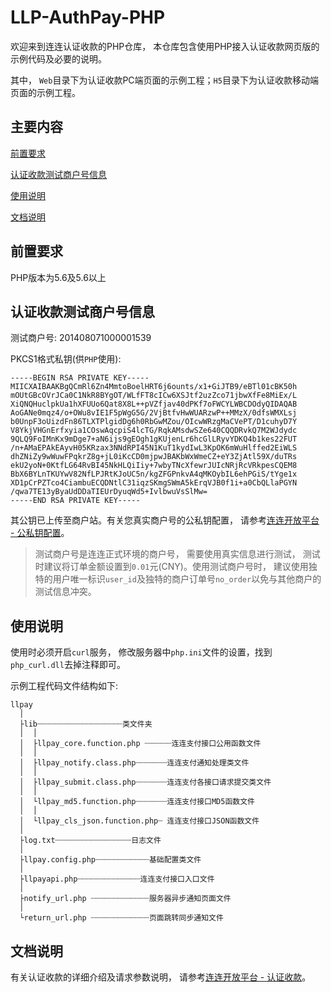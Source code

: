 # LLP-AuthPay-PHP

欢迎来到连连认证收款的PHP仓库， 本仓库包含使用PHP接入认证收款网页版的示例代码及必要的说明。

其中， ```Web```目录下为认证收款PC端页面的示例工程；```H5```目录下为认证收款移动端页面的示例工程。

## 主要内容

[前置要求](#前置要求)

[认证收款测试商户号信息](#认证收款测试商户号信息)

[使用说明](#使用说明)

[文档说明](#文档说明)

## 前置要求

PHP版本为5.6及5.6以上

## 认证收款测试商户号信息

测试商户号: 201408071000001539

PKCS1格式私钥(供```PHP```使用): 

```text
-----BEGIN RSA PRIVATE KEY-----
MIICXAIBAAKBgQCmRl6Zn4MmtoBoelHRT6j6ounts/x1+GiJTB9/eBTl01cBK50h
mOUtGBcOVrJCa0C1NkR8BYgOT/WLfFT8cICw6XSJtf2uzZco71jbwXfFe8MiEx/L
XiQNQHuclpkUa1hXFUUo6Qat8X8L++pVZfjav40dPKf7oFWCYLWBCDOdyQIDAQAB
AoGANe0mqz4/o+OWu8vIE1F5pWgG5G/2VjBtfvHwWUARzwP++MMzX/0dfsWMXLsj
b0UnpF3oUizdFn86TLXTPlgidDg6h0RbGwMZou/OIcwWRzgMaCVePT/D1cuhyD7Y
V8YkjVHGnErfxyia1COswAqcpiS4lcTG/RqkAMsdwSZe640CQQDRvkQ7M2WJdydc
9QLQ9FoIMnKx9mDge7+aN6ijs9gEOgh1gKUjenLr6hcGlLRyvYDKQ4b1kes22FUT
/n+AMaEPAkEAyvH05KRzax3NNdRPI45N1KuT1kydIwL3KpOK6mWuHlffed2EiWLS
dhZNiZy9wWuwFPqkrZ8g+jL0iKcCD0mjpwJBAKbWxWmeCZ+eY3ZjAtl59X/duTRs
ekU2yoN+0KtfLG64RvBI45NkHLQiIiy+7wbyTNcXfewrJUIcNRjRcVRkpesCQEM8
BbX6BYLnTKUYwV82NfLPJRtKJoUC5n/kgZFGPnkvA4qMKOybIL6ehPGiS/tYge1x
XD1pCrPZTco4CiambuECQDNtlC31iqzSKmgSWmA5kErqVJB0f1i+a0CbQLlaPGYN
/qwa7TE13yByaUdDDaTIEUrDyuqWd5+IvlbwuVsSlMw=
-----END RSA PRIVATE KEY-----
```

其公钥已上传至商户站。有关您真实商户号的公私钥配置， 请参考[连连开放平台 - 公私钥配置](https://open.lianlianpay-inc.com/docs/development/signature-key-generation)。

> 测试商户号是连连正式环境的商户号， 需要使用真实信息进行测试， 测试时建议将订单金额设置到```0.01```元(CNY)。使用测试商户号时， 建议使用独特的用户唯一标识```user_id```及独特的商户订单号```no_order```以免与其他商户的测试信息冲突。

## 使用说明

使用时必须开启```curl```服务， 修改服务器中```php.ini```文件的设置，找到```php_curl.dll```去掉注释即可。

示例工程代码文件结构如下:

```text
llpay
  │
  ├lib┈┈┈┈┈┈┈┈┈┈┈┈┈┈┈┈┈┈┈类文件夹
  │  │
  │  ├llpay_core.function.php ┈┈┈┈┈┈连连支付接口公用函数文件
  │  │
  │  ├llpay_notify.class.php┈┈┈┈┈┈┈连连支付通知处理类文件
  │  │
  │  ├llpay_submit.class.php┈┈┈┈┈┈┈连连支付各接口请求提交类文件
  │  │
  │  └llpay_md5.function.php┈┈┈┈┈┈┈连连支付接口MD5函数文件
  │  │
  │  └llpay_cls_json.function.php┈ 连连支付接口JSON函数文件
  │
  ├log.txt┈┈┈┈┈┈┈┈┈┈┈┈┈┈┈┈┈日志文件
  │
  ├llpay.config.php┈┈┈┈┈┈┈┈┈┈┈┈基础配置类文件
  │
  ├llpayapi.php┈┈┈┈┈┈┈┈┈┈┈┈┈┈连连支付接口入口文件
  │
  ├notify_url.php ┈┈┈┈┈┈┈┈┈┈┈┈┈服务器异步通知页面文件
  │
  └return_url.php ┈┈┈┈┈┈┈┈┈┈┈┈┈页面跳转同步通知文件
```

## 文档说明

有关认证收款的详细介绍及请求参数说明， 请参考[连连开放平台 - 认证收款](https://open.lianlianpay-inc.com/docs/receive-money/express/overview)。